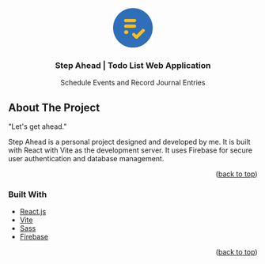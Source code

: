 <div align="center">
  <a href="https://github.com/dnguyen130/stepahead">
    <img src="public/logo1.svg" alt="Logo" width="80" height="80">
  </a>

<h3 align="center">Step Ahead | Todo List Web Application</h3>

  <p align="center">
    Schedule Events and Record Journal Entries
</div>



<!-- ABOUT THE PROJECT -->
## About The Project

"Let's get ahead."

Step Ahead is a personal project designed and developed by me. It is built with React with Vite as the development server. It uses Firebase for secure user authentication and database management.

<p align="right">(<a href="#top">back to top</a>)</p>

### Built With

* [React.js](https://reactjs.org/)
* [Vite](https://vitejs.dev/)
* [Sass](https://sass-lang.com/)
* [Firebase](https://firebase.google.com/)

<p align="right">(<a href="#top">back to top</a>)</p>
